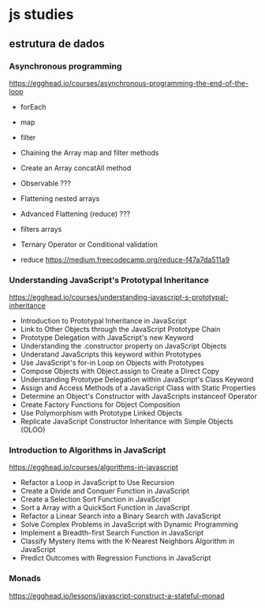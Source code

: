 # js studies

## estrutura de dados
### Asynchronous programming
https://egghead.io/courses/asynchronous-programming-the-end-of-the-loop

- forEach
- map
- filter
- Chaining the Array map and filter methods
- Create an Array concatAll method

- Observable ???
- Flattening nested arrays
- Advanced Flattening (reduce) ???

- filters arrays
- Ternary Operator or Conditional validation
- reduce 
https://medium.freecodecamp.org/reduce-f47a7da511a9

### Understanding JavaScript's Prototypal Inheritance
https://egghead.io/courses/understanding-javascript-s-prototypal-inheritance

- Introduction to Prototypal Inheritance in JavaScript
- Link to Other Objects through the JavaScript Prototype Chain
- Prototype Delegation with JavaScript's new Keyword
- Understanding the .constructor property on JavaScript Objects
- Understand JavaScripts this keyword within Prototypes
- Use JavaScript's for-in Loop on Objects with Prototypes
- Compose Objects with Object.assign to Create a Direct Copy
- Understanding Prototype Delegation within JavaScript's Class Keyword
- Assign and Access Methods of a JavaScript Class with Static Properties
- Determine an Object's Constructor with JavaScripts instanceof Operator
- Create Factory Functions for Object Composition
- Use Polymorphism with Prototype Linked Objects
- Replicate JavaScript Constructor Inheritance with Simple Objects (OLOO)






### Introduction to Algorithms in JavaScript
https://egghead.io/courses/algorithms-in-javascript

- Refactor a Loop in JavaScript to Use Recursion
- Create a Divide and Conquer Function in JavaScript
- Create a Selection Sort Function in JavaScript
- Sort a Array with a QuickSort Function in JavaScript
- Refactor a Linear Search into a Binary Search with JavaScript
- Solve Complex Problems in JavaScript with Dynamic Programming
- Implement a Breadth-first Search Function in JavaScript
- Classify Mystery Items with the K-Nearest Neighbors Algorithm in JavaScript
- Predict Outcomes with Regression Functions in JavaScript


### Monads
https://egghead.io/lessons/javascript-construct-a-stateful-monad

